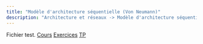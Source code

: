 ```yaml
---
title: "Modèle d'architecture séquentielle (Von Neumann)"
description: "Architecture et réseaux -> Modèle d'architecture séquentielle (Von Neumann)"
---
```


Fichier test.
[Cours](./cours)
[Exercices](./exercices)
[TP](./tp)